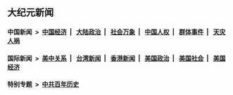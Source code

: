 ## 大纪元新闻

#### 中国新闻 &nbsp;>&nbsp; [中国经济](indexes/ncid283/README.md?02130045) &nbsp;| &nbsp; [大陆政治](indexes/ncid277/README.md?02130045) &nbsp;| &nbsp; [社会万象](indexes/ncid282/README.md?02130045) &nbsp;| &nbsp; [中国人权](indexes/ncid278/README.md?02130045) &nbsp;| &nbsp; [群体事件](indexes/ncid279/README.md?02130045) &nbsp;| &nbsp; [天灾人祸](indexes/ncid280/README.md?02130045)

#### 国际新闻 &nbsp;>&nbsp; [美中关系](indexes/nf1412576/README.md?02130045) &nbsp;| &nbsp; [台湾新闻](indexes/ncid1349361/README.md?02130045) &nbsp;| &nbsp; [香港新闻](indexes/ncid1349362/README.md?02130045) &nbsp;| &nbsp; [美国政治](indexes/ncid1078159/README.md?02130045) &nbsp;| &nbsp; [美国社会](indexes/ncid1078160/README.md?02130045) &nbsp;| &nbsp; [美国经济](indexes/ncid1078158/README.md?02130045)

#### 特别专题 &nbsp;>&nbsp; [中共百年历史](https://github.com/epoch-news/epoch-special/blob/master/README.md?02130045)  
